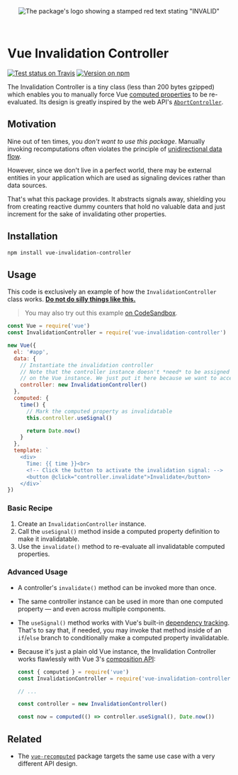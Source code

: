 <div align="center">
  <br>
  <br>

![The package's logo showing a stamped red text stating "INVALID"](https://cdn.jsdelivr.net/gh/loilo/vue-invalidation-controller@HEAD/invalid.svg)

  <br>
</div>

# Vue Invalidation Controller

[![Test status on Travis](https://badgen.net/travis/loilo/vue-invalidation-controller)](https://travis-ci.org/loilo/vue-invalidation-controller)
[![Version on npm](https://badgen.net/npm/v/vue-invalidation-controller)](https://www.npmjs.com/package/vue-invalidation-controller)

The Invalidation Controller is a tiny class (less than 200 bytes gzipped) which enables you to manually force Vue [computed properties](https://vuejs.org/v2/guide/computed.html) to be re-evaluated. Its design is greatly inspired by the web API's [`AbortController`](https://developer.mozilla.org/en-US/docs/Web/API/AbortController).

## Motivation

Nine out of ten times, you _don't want to use this package_. Manually invoking recomputations often violates the principle of [unidirectional data flow](https://vuejs.org/v2/guide/components-props.html#One-Way-Data-Flow).

However, since we don't live in a perfect world, there may be external entities in your application which are used as signaling devices rather than data sources.

That's what this package provides. It abstracts signals away, shielding you from creating reactive dummy counters that hold no valuable data and just increment for the sake of invalidating other properties.

## Installation

```bash
npm install vue-invalidation-controller
```

## Usage

This code is exclusively an example of how the `InvalidationController` class works. [**Do not do silly things like this.**](https://github.com/vuejs/vue/issues/214#issuecomment-57822806)

> You may also try out this example [on CodeSandbox](https://codesandbox.io/s/invalidation-controller-demo-wjof0).

```js
const Vue = require('vue')
const InvalidationController = require('vue-invalidation-controller')

new Vue({
  el: '#app',
  data: {
    // Instantiate the invalidation controller
    // Note that the controller instance doesn't *need* to be assigned to a reactive property
    // on the Vue instance. We just put it here because we want to access it in our template.
    controller: new InvalidationController()
  },
  computed: {
    time() {
      // Mark the computed property as invalidatable
      this.controller.useSignal()

      return Date.now()
    }
  },
  template: `
    <div>
      Time: {{ time }}<br>
      <!-- Click the button to activate the invalidation signal: -->
      <button @click="controller.invalidate">Invalidate</button>
    </div>`
})
```

### Basic Recipe

1. Create an `InvalidationController` instance.
2. Call the `useSignal()` method inside a computed property definition to make it invalidatable.
3. Use the `invalidate()` method to re-evaluate all invalidatable computed properties.

### Advanced Usage

- A controller's `invalidate()` method can be invoked more than once.
- The same controller instance can be used in more than one computed property — and even across multiple components.
- The `useSignal()` method works with Vue's built-in [dependency tracking](https://vuejs.org/v2/guide/reactivity.html#How-Changes-Are-Tracked). That's to say that, if needed, you may invoke that method inside of an `if`/`else` branch to conditionally make a computed property invalidatable.
- Because it's just a plain old Vue instance, the Invalidation Controller works flawlessly with Vue 3's [composition API](https://vue-composition-api-rfc.netlify.com/):

  ```js
  const { computed } = require('vue')
  const InvalidationController = require('vue-invalidation-controller')

  // ...

  const controller = new InvalidationController()

  const now = computed(() => controller.useSignal(), Date.now())
  ```

## Related

- The [`vue-recomputed`](https://github.com/posva/vue-recomputed) package targets the same use case with a very different API design.
